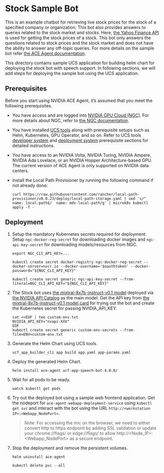 # Stock Sample Bot
This is an example chatbot for retrieving live stock prices for the stock of a specified company or organization. This bot also provides answers to queries related to the stock market and stocks. Here, [the Yahoo Finance API](https://pypi.org/project/yfinance/) is used for getting the stock prices of a stock. This bot only answers the questions related to stock prices and the stock market and does not have the ability to answer any off-topic queries. For more details on the sample bot refer [the ACE Agent documentation](https://docs.nvidia.com/ace/latest/modules/ace_agent/sample-bots/stock-market-bot.html).


This directory contains sample UCS application for building helm chart for deploying the stock bot with speech support. In following sections, we will add steps for deploying the sample bot using the UCS application.

## Prerequisites
Before you start using NVIDIA ACE Agent, it’s assumed that you meet the following prerequisites. 
- You have access and are logged into [NVIDIA GPU Cloud (NGC)](https://ngc.nvidia.com/). For more details about NGC, refer to [the NGC documentation](https://docs.nvidia.com/ngc/index.html).
- You have installed [UCS tools](https://docs.nvidia.com/ace/latest/modules/docs/docs/text/UCS_Introduction.html) along with prerequisite setups such as Helm, Kubernetes, GPU Operator, and so on. Refer to UCS tools [developer system](https://docs.nvidia.com/ace/latest/modules/docs/docs/text/UCS_Requirements.html) and [deployment system](https://docs.nvidia.com/ace/latest/modules/docs/docs/text/UCS_Prerequisites.html) prerequisite sections for detailed instructions. 
- You have access to an NVIDIA Volta, NVIDIA Turing, NVIDIA Ampere, NVIDIA Ada Lovelace, or an NVIDIA Hopper Architecture-based GPU. The current version of ACE Agent is only supported on NVIDIA data centers.
- Install the Local Path Provisioner by running the following command if not already done:

    ```
    curl https://raw.githubusercontent.com/rancher/local-path-provisioner/v0.0.23/deploy/local-path-storage.yaml | sed 's/^  name: local-path$/  name: mdx-local-path/g' | microk8s kubectl apply -f -
    ```

## Deployment

1. Setup the mandatory Kubernetes secrets required for deployment. Setup `ngc-docker-reg-secret` for downloading docker images and `ngc-api-key-secret` for downloading models/resources from NGC. 

    ```
    export NGC_CLI_API_KEY=...

    kubectl create secret docker-registry ngc-docker-reg-secret --docker-server=nvcr.io --docker-username='$oauthtoken' --docker-password="${NGC_CLI_API_KEY}"

    kubectl create secret generic ngc-api-key-secret --from-literal=NGC_CLI_API_KEY="${NGC_CLI_API_KEY}"
    ```

2. The Stock bot uses [the mixtral-8x7b-instruct-v0.1 model](https://build.nvidia.com/mistralai/mixtral-8x7b-instruct) deployed via [the NVIDIA API Catalog](https://build.nvidia.com/explore/discover) as the main model. Get the API key from [the mixtral-8x7b-instruct-v0.1 model card](https://build.nvidia.com/mistralai/mixtral-8x7b-instruct) for trying out the bot and create the Kubernetes secret for passing NVIDIA_API_KEY.
    ```
    cat <<EOF | tee custom-env.txt
    NVIDIA_API_KEY="nvapi-XXX"
    EOF
    kubectl create secret generic custom-env-secrets --from-file=ENV=custom-env.txt
    ```

3. Generate the Helm Chart using UCS tools.
    ```
    ucf_app_builder_cli app build app.yaml app-params.yaml
    ```

4. Deploy the generated Helm Chart.
    ```
    helm install ace-agent ucf-app-speech-bot-4.0.0/
    ```

5. Wait for all pods to be ready.
    ```
    watch kubectl get pods
    ```

5. Try out the deployed bot using a sample web frontend application. Get the nodeport for `ace-agent-webapp-deployment-service` using `kubectl get svc` and interact with the bot using the URL `http://<workstation IP>:<Webapp_NodePort>`. 
    > Note: For accessing the mic on the browser, we need to either convert http to https endpoint by adding SSL validation or update your chrome://flags/ or edge://flags/ to allow  http://<Node_IP>:<Webapp_NodePort> as a secure endpoint.

6. Stop the deployment and remove the persistent volumes.
    ```
    helm uninstall ace-agent

    kubectl delete pvc --all
    ```